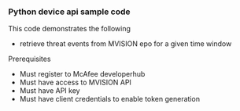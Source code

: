 ### Python device api sample code
This code demonstrates the following
 * retrieve threat events from MVISION epo for a given time window 

Prerequisites
 * Must register to McAfee developerhub
 * Must have access to MVISION API
 * Must have API key 
 * Must have client credentials to enable token generation 

